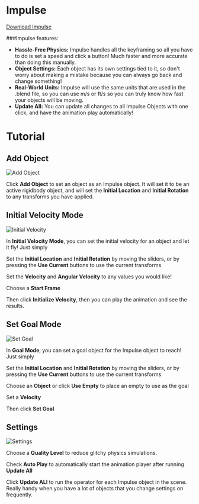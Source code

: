 # Impulse

[Download Impulse](https://raw.githubusercontent.com/natecraddock/impulse/master/impulse.py)

###Impulse features:
- **Hassle-Free Physics:** Impulse handles all the keyframing so all you have to do is set a speed and click a button! Much faster and more accurate than doing this manually.
- **Object Settings:** Each object has its own settings tied to it, so don't worry about making a mistake because you can always go back and change something!
- **Real-World Units:** Impulse will use the same units that are used in the .blend file, so you can use m/s or ft/s so you can truly know how fast your objects will be moving.
- **Update All:** You can update all changes to all Impulse Objects with one click, and have the animation play automatically!

# Tutorial
## Add Object
![Add Object](https://raw.githubusercontent.com/natecraddock/impulse/master/images/add.PNG)

Click **Add Object** to set an object as an Impulse object. It will set it to be an active rigidbody object, and will set the **Initial Location** and **Initial Rotation** to any transforms you have applied.

## Initial Velocity Mode
![Initial Velocity](https://raw.githubusercontent.com/natecraddock/impulse/master/images/InitVel.PNG)

In **Initial Velocity Mode**, you can set the initial velocity for an object and let it fly! Just simply

Set the **Initial Location** and **Initial Rotation** by moving the sliders, or by pressing the **Use Current** buttons to use the current transforms

Set the **Velocity** and **Angular Velocity** to any values you would like!

Choose a **Start Frame**

Then click **Initialize Velocity**, then you can play the animation and see the results.

## Set Goal Mode
![Set Goal](https://raw.githubusercontent.com/natecraddock/impulse/master/images/Goal.PNG)

In **Goal Mode**, you can set a goal object for the Impulse object to reach! Just simply

Set the **Initial Location** and **Initial Rotation** by moving the sliders, or by pressing the **Use Current** buttons to use the current transforms

Choose an **Object** or click **Use Empty** to place an empty to use as the goal

Set a **Velocity**

Then click **Set Goal**

## Settings
![Settings](https://raw.githubusercontent.com/natecraddock/impulse/master/images/settings.PNG)

Choose a **Quality Level** to reduce glitchy physics simulations.

Check **Auto Play** to automatically start the animation player after running **Update All**

Click **Update ALl** to run the operator for each Impulse object in the scene. Really handy when you have a lot of objects that you change settings on frequently.
